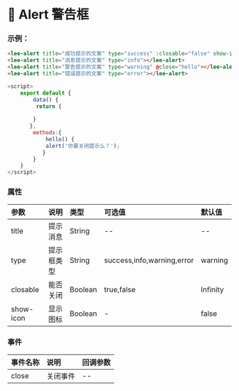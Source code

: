 # :bell: Alert 警告框
### 示例：
<div class="leeblock">
    <div class="leesource">
        <lee-alert title="成功提示的文案" type="success" :closable="false" show-icon></lee-alert>
        <lee-alert title="消息提示的文案" type="info" show-icon></lee-alert>
        <lee-alert title="警告提示的文案" type="warning" show-icon @close="hello"></lee-alert>
        <lee-alert title="错误提示的文案" type="error" show-icon></lee-alert>
    </div>
<lee-code>

```html
<lee-alert title="成功提示的文案" type="success" :closable="false" show-icon></lee-alert>
<lee-alert title="消息提示的文案" type="info"></lee-alert>
<lee-alert title="警告提示的文案" type="warning" @close="hello"></lee-alert>
<lee-alert title="错误提示的文案" type="error"></lee-alert>
```
```js
<script>
    export default {
        data() {
         return {
            
        }
       },
        methods:{
            hello() {
            alert('你要关闭提示么？');
           }
        }
    }
</script>
```
</lee-code>
</div>

### 属性

参数|说明|类型|可选值|默认值
:------|:------|:------|:------|:------
title|提示消息|String|--|--
type|提示框类型|String|success,info,warning,error|warning
closable|能否关闭|Boolean|true,false|Infinity
show-icon|显示图标|Boolean|-|false
### 事件

事件名称|说明|回调参数
:------|:------|:------
close|关闭事件|--

<script>
    export default {
        data() {
         return {
           

        }
       },
        methods:{
           hello() {
            alert('你要关闭提示么？');
           }
        }
    }
</script>